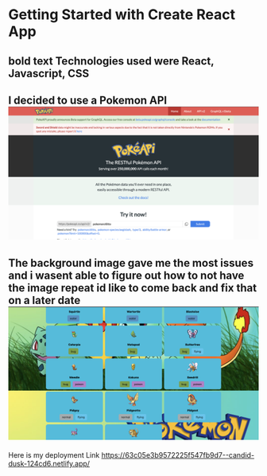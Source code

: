 # Getting Started with Create React App

**bold text** Technologies used were React, Javascript, CSS
---
I decided to use a Pokemon API
![Alt img](API.png)
---
The background image gave me the most issues and i wasent able to figure out how to not have the image repeat id like to come back and fix that on a later date ![Alt img](background.png)
---
Here is my deployment Link https://63c05e3b9572225f547fb9d7--candid-dusk-124cd6.netlify.app/